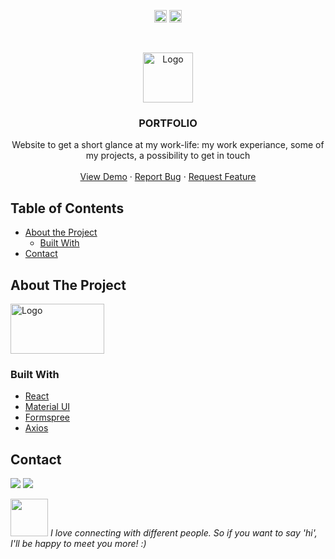 <!-- https://www.markdownguide.org/basic-syntax/#reference-style-links-->
<!-- search and replace  portfolio2 -->

<p align="center">
  <a href="mailto:a.quinkenstein@gmail.com"><img src="https://image.flaticon.com/icons/svg/725/725643.svg" height="20" width="20" /></a>
  <a href="https://linkedin.com/in/AnneQuinkenstein"><img src="https://cdn.jsdelivr.net/npm/simple-icons@3.0.1/icons/linkedin.svg" height="20"     width="20" /></a>
</p>

<!-- PROJECT LOGO -->
<br />
<p align="center">
  <a href="https://anne-quinkenstein.netlify.app/">
    <img src="https://i.ibb.co/TRJndCZ/Peek-2020-09-27-00-25.gif" alt="Logo" width="80" height="80">
  </a>

  <h3 align="center">PORTFOLIO</h3>

  <p align="center">
    Website to get a short glance at my work-life: my work experiance, some of my projects, a possibility to get in touch
    <br />
    <br />
    <a href="https://anne-quinkenstein.netlify.app/">View Demo</a>
    ·
    <a href="https://github.com/AnneQuinkenstein/portfolio2/issues">Report Bug</a>
    ·
    <a href="https://github.com/AnneQuinkenstein/portfolio2/issues">Request Feature</a>
  </p>
</p>

<!-- TABLE OF CONTENTS -->

## Table of Contents

- [About the Project](#about-the-project)
  - [Built With](#built-with)
- [Contact](#contact)

<!-- ABOUT THE PROJECT -->

## About The Project

<a href="https://anne-quinkenstein.netlify.app/">
    <img src="https://i.ibb.co/TRJndCZ/Peek-2020-09-27-00-25.gif" alt="Logo" width="150" height="80">
  </a>

### Built With

- [React](https://reactjs.org/)
- [Material UI](https://material-ui.com/)
- [Formspree](https://formspree.io/)
- [Axios](https://formspree.io/)

## Contact

<p> <a target="_blank" href="https://www.linkedin.com/in/anne-quinkenstein"><img src="https://img.shields.io/badge/-LinkedIn-0077B5?style=for-the-badge&logo=Linkedin&logoColor=white"></img></a>
<a target="_blank" href="mailto:a.quinkenstein@gmail.com"><img src="https://img.shields.io/badge/-Gmail-D14836?style=for-the-badge&logo=Gmail&logoColor=white"></img></a>
</p>

<img src="https://media.giphy.com/media/LnQjpWaON8nhr21vNW/giphy.gif" width="60"> <em>I love connecting with different people. So if you want to say 'hi', I'll be happy to meet you more! :)</em>
